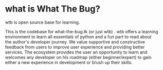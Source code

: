 # what is What The Bug?
wtb is open source base for learning.

This is the codebase for what-the-bug.tk (or just wtb) . wtb offers a learning environment to learn all essentials of python and a fun part to read about the author's developer journey. We value supportive and constructive feedback from users to improve user experience and providing better services. The ecosystem provides the user an opportunity to learn and welcomes any developer on his roadmap (either beginner/expert) to gain either a new experience in development or brush up their skills.
